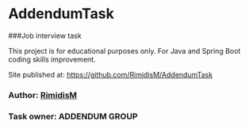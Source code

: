 # AddendumTask
###Job interview task

This project is for educational purposes only. For Java and Spring Boot coding skills improvement.

Site published at: https://github.com/RimidisM/AddendumTask


### Author: [RimidisM](https://github.com/RimidisM)
### Task owner: ADDENDUM GROUP
